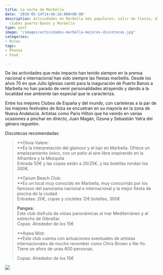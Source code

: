 ```yaml
---
title: La noche de Marbella
date: '2019-05-14T14:46:10.000+06:00'
description: Actividades en Marbella más populares, salir de fiesta, discotecas y
  clubes puerto Banús y Marbella
type: post
image: "/images/actividades-marbella-mejores-discotecas.jpg"
categories:
- Rutas
tags:
- Photos
- Food

---
```

De las actividades que más impacto han tenido siempre en la prensa nacional e internacional han sido siempre las fiestas marbellís. Desde los años 70 en que Julio Iglesias cantó para la inaguración de Puerto Banús a Marbella no han parado de venir personalidades atrayendo y dando a la localidad ese ambiente tan especial que le caracteriza.

Entre los mejores Clubes  de España y del mundo, con carteleras a la par de los mejores festivales de Ibiza se encuetran en su mayoría en la zona de Nueva Andalucía. Artistas como Paris Hilton que ha venido en varias ocasiones a pinchar en directo, Juan Magán, Ozuna y Sebastián Yatra del género reguetón.

Discotecas recomendadas:

> **Olivia Valere:  
> **Es la interpretación del glamour y el lujo en Marbella. Ofrece un emplazamiento único, con un patio al aire libre inspirando en la Alhambra y la Mezquita  
> Entrada 50€ y las copas están a 20/25€, y las botellas rondan los 300€.
>
> **Opium Beach Club:  
> **Es un local muy conocido en Marbella, muy concurrido por los famosos del panorama nacional e internacional y la mejor fiesta de piscina de la ciudad.  
> Entradas: 20€, copas y cócteles 12€ botellas, 300€
>
> **Pangea:**  
> Este club disfruta de vistas panorámicas al mar Mediterráneo y al estrecho de Gibraltar.   
> Copas: Alrededor de los 15€
>
> **Aqwa Mist:  
> **Este club cuenta con actuaciones eventuales de artistas internacionales de mucho renomber como Chris Brown o Ne-Yo. Tiene un aforo de unas 600 personas.
>
> Copas: Alrededor de los 15€

![](/images/mejores-discotecas-marbella.jpg)